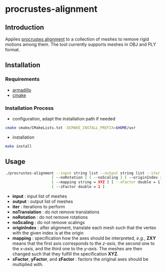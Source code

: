 # procrustes-alignment

## Introduction

Applies [procrustes alignment][1] to a collection of meshes to remove rigid motions among them.
The tool currently supports meshes in OBJ and PLY format.

## Installation

### Requirements

- [armadillo](http://arma.sourceforge.net)
- [cmake](https://cmake.org)

### Installation Process

- configuration, adapt the installation path if needed
```sh
cmake cmake/CMakeLists.txt -DCMAKE_INSTALL_PREFIX=$HOME/usr
```
- installation
```sh
make install
```
## Usage

```sh
./procrustes-alignment --input string list --output string list --iter int [ --noTranslation ]
                     [ --noRotation ] [ --noScaling ] [ --originIndex int = 0 ]
                     [ --mapping string = XYZ ] [ --xFactor double = 1 ] [ --yFactor double = 1 ]
                     [ --zFactor double = 1 ]
```

- **input** : input list of meshes
- **output** : output list of meshes
- **iter** : iterations to perform
- **noTranslation** : do not remove translations
- **noRotation** : do not remove rotations
- **noScaling** : do not remove scalings
- **originIndex** : after alignment, translate each mesh such that the vertex with the given index is at the origin
- **mapping** : specification how the axes should be interpreted, *e.g.*, **ZXY** means that the first axis corresponds to the *z-axis*, the second one to the *x-axis*, and the third one to the *y-axis*. The meshes are then changed such that they fulfill the specification **XYZ**.
- **xFactor**, **yFactor**, and **zFactor** : factors the original axes should be multiplied with.

[1]: https://en.wikipedia.org/wiki/Procrustes_analysis
